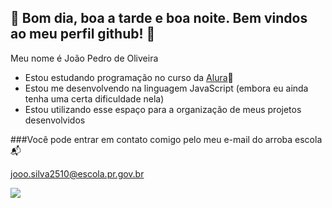 ## 💚 Bom dia, boa a tarde e boa noite. Bem vindos ao meu perfil github! 💚

Meu nome é João Pedro de Oliveira

- Estou estudando programação no curso da [Alura](https://www.alura.com.br)💙
- Estou me desenvolvendo na linguagem JavaScript (embora eu ainda tenha uma certa dificuldade nela)
- Estou utilizando esse espaço para a organização de meus projetos desenvolvidos 


###Você pode entrar em contato comigo pelo meu e-mail do arroba escola 📬

jooo.silva2510@escola.pr.gov.br

![](https://tenor.com/pt-BR/view/jojos-bizarre-adventure-anime-jotaro-jotaro-kujo-dancing-gif-17580280)
